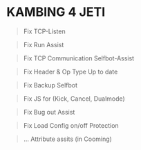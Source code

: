 # KAMBING 4 JETI

> Fix TCP-Listen

> Fix Run Assist

> Fix TCP Communication Selfbot-Assist

> Fix Header & Op Type Up to date

> Fix Backup Selfbot

> Fix JS for (Kick, Cancel, Dualmode)

> Fix Bug out Assist

> Fix Load Config on/off Protection

> ... Attribute assits (in Cooming)
